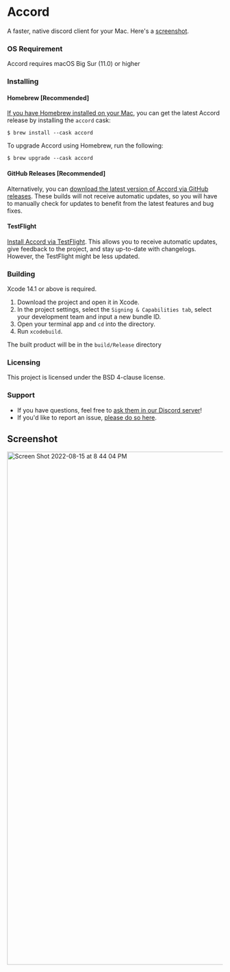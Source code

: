 # Accord
A faster, native discord client for your Mac. Here's a [screenshot](https://github.com/evelyneee/accord#screenshot).

### OS Requirement

Accord requires macOS Big Sur (11.0) or higher

### Installing

#### Homebrew [Recommended]
[If you have Homebrew installed on your Mac](https://brew.sh), you can get the latest Accord release by installing the `accord` cask:
```
$ brew install --cask accord
```
To upgrade Accord using Homebrew, run the following:
```
$ brew upgrade --cask accord
```

#### GitHub Releases [Recommended]
Alternatively, you can [download the latest version of Accord via GitHub releases](https://github.com/evelyneee/accord/releases/latest). These builds will not receive automatic updates, so you will have to manually check for updates to benefit from the latest features and bug fixes.

#### TestFlight
[Install Accord via TestFlight](https://itunes.apple.com/us/app/testflight/id899247664?mt=8). This allows you to receive automatic updates, give feedback to the project, and stay up-to-date with changelogs. However, the TestFlight might be less updated.

### Building
Xcode 14.1 or above is required.
1. Download the project and open it in Xcode.
2. In the project settings, select the `Signing & Capabilities tab`, select your development team and input a new bundle ID.
3. Open your terminal app and `cd` into the directory. 
4. Run `xcodebuild`.

The built product will be in the `build/Release` directory

### Licensing
This project is licensed under the BSD 4-clause license.

### Support
* If you have questions, feel free to [ask them in our Discord server](https://discord.gg/nUGnmA9yFH)!
* If you'd like to report an issue, [please do so here](https://github.com/evelyneee/accord/issues/new).

## Screenshot

<img width="1196" alt="Screen Shot 2022-08-15 at 8 44 04 PM" src="https://user-images.githubusercontent.com/70823629/184759736-cef96abb-1b8d-4d69-97d9-e3b32ca8df67.png">

